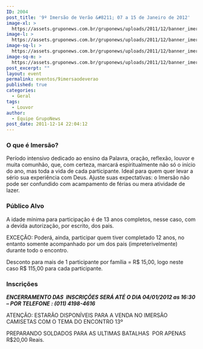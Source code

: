 ```yaml
---
ID: 2004
post_title: '9º Imersão de Verão &#8211; 07 a 15 de Janeiro de 2012'
image-xl: >
  https://assets.gruponews.com.br/gruponews/uploads/2011/12/banner_imersao2012.jpg
image-l: >
  https://assets.gruponews.com.br/gruponews/uploads/2011/12/banner_imersao2012.jpg
image-sq-l: >
  https://assets.gruponews.com.br/gruponews/uploads/2011/12/banner_imersao2012.jpg
image-sq-m: >
  https://assets.gruponews.com.br/gruponews/uploads/2011/12/banner_imersao2012-720x320.jpg
post_excerpt: ""
layout: event
permalink: eventos/9imersaodeverao
published: true
categories:
  - Geral
tags:
  - Louvor
author:
  - Equipe GrupoNews
post_date: 2011-12-14 22:04:12
---
```

<h3>O que é Imersão?</h3>
Período intensivo dedicado ao ensino da Palavra, oração, reflexão, louvor e muita comunhão, que, com certeza, marcará espiritualmente não só o início do ano, mas toda a vida de cada participante. Ideal para quem quer levar a sério sua experiência com Deus. Ajuste suas expectativas: o Imersão não pode ser confundido com acampamento de férias ou mera atividade de lazer.
<h3>Público Alvo</h3>
A idade mínima para participação é de 13 anos completos, nesse caso, com a devida autorização, por escrito, dos pais.

EXCEÇÃO: Poderá, ainda, participar quem tiver completado 12 anos, no entanto somente acompanhado por um dos pais (impreterivelmente) durante todo o encontro.

Desconto para mais de 1 participante por família = R$ 15,00, logo neste caso R$ 115,00 para cada participante.
<h3>Inscrições</h3>
<em><strong>ENCERRAMENTO DAS  INSCRIÇÕES SERÁ ATÉ O DIA 04/01/2012 as 16:30 – POR TELEFONE : (011) 4198-4616</strong></em>

ATENÇÃO: ESTARÃO DISPONÍVEIS PARA A VENDA NO IMERSÃO CAMISETAS COM O TEMA DO ENCONTRO 13º

PREPARANDO SOLDADOS PARA AS ULTIMAS BATALHAS  POR APENAS R$20,00 Reais.